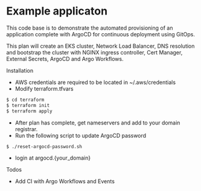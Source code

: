 # Example applicaton

This code base is to demonstrate the automated provisioning of an application complete with ArgoCD for continuous deployment using GitOps.

This plan will create an EKS cluster, Network Load Balancer, DNS resolution and bootstrap the cluster with NGINX ingress controller, Cert Manager, External Secrets, ArgoCD and Argo Workflows.

Installation
 - AWS credentials are required to be located in ~/.aws/credentials
 - Modify terraform.tfvars
 
```sh
$ cd terraform
$ terraform init
$ terraform apply
```
 - After plan has complete, get nameservers and add to your domain registrar.
 - Run the following script to update ArgoCD password
```sh
$ ./reset-argocd-password.sh
```
 - login at argocd.{your_domain}
 
Todos
 - Add CI with Argo Workflows and Events